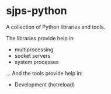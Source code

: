 # sjps-python
A collection of Python libraries and tools.

The libraries provide help in:
- multiprocessing
- socket servers
- system processes

... And the tools provide help in:
- Development (hotreload)
